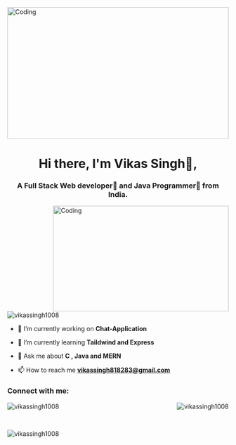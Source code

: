 
<img  alt="Coding" height="300px" width="100%" src="https://c0.wallpaperflare.com/preview/1004/350/396/abstract-php-c-analytics.jpg">
<h1 align="center">Hi there, I'm Vikas Singh👦,</h1>
<h3 align="center">A Full Stack Web developer🎯 and Java Programmer🎨 from India.</h3>
<img align="right" alt="Coding" width="400" height="240" src="https://cdn.dribbble.com/users/1162077/screenshots/3848914/programmer.gif">
<p align="left"> <img src="https://komarev.com/ghpvc/?username=vikassingh1008&label=Profile%20views&color=0e75b6&style=flat" alt="vikassingh1008" /> </p>

- 🔭 I’m currently working on **Chat-Application**

- 🌱 I’m currently learning **Taildwind and Express**

- 💬 Ask me about **C , Java and MERN**

- 📫 How to reach me **vikassingh818283@gmail.com**

<h3 align="left">Connect with me:</h3>
<p align="left">
</p>

<p><img align="right"  src="https://github-readme-stats.vercel.app/api/top-langs?username=vikassingh1008&show_icons=true&locale=en&layout=compact" alt="vikassingh1008" /></p>

<p>&nbsp;<img align="left"  src="https://github-readme-stats.vercel.app/api?username=vikassingh1008&show_icons=true&locale=en" alt="vikassingh1008" /></p>
</br>
<p><img align="left" src="https://github-readme-streak-stats.herokuapp.com/?user=vikassingh1008&" alt="vikassingh1008" /></p>
